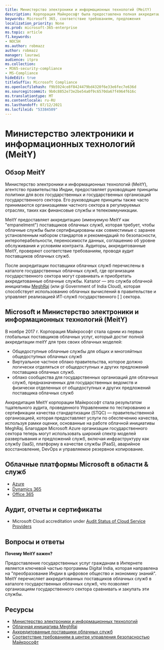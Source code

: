 ```yaml
---
title: Министерство электроники и информационных технологий (MeitY)
description: Корпорация Майкрософт была предоставлена полная аккредитация Министерством электроники и информационных технологий Индии.
keywords: Microsoft 365, соответствие требованиям, предложения
localization_priority: None
ms.prod: microsoft-365-enterprise
ms.topic: article
f1.keywords:
- NOCSH
ms.author: robmazz
author: robmazz
manager: laurawi
audience: itpro
ms.collection:
- M365-security-compliance
- MS-Compliance
hideEdit: true
titleSuffix: Microsoft Compliance
ms.openlocfilehash: f9b5924ce8f8424479bd4320f6e33e6fec7e636d
ms.sourcegitcommit: 9b0c8852e73e2be54a0f9c6570da67f4964f616c
ms.translationtype: MT
ms.contentlocale: ru-RU
ms.lasthandoff: 07/12/2021
ms.locfileid: "53384509"
---
```

# <a name="ministry-of-electronics-and-information-technology-meity"></a>Министерство электроники и информационных технологий (MeitY)

## <a name="meity-overview"></a>Обзор MeitY

Министерство электроники и информационных технологий (MeitY), агентство правительства Индии, предоставляет руководящие принципы политики для всех государственных и государственных организаций государственного сектора. Его руководящие принципы также часто принимаются организациями частного сектора в регулируемых отраслях, таких как финансовые службы и телекоммуникации.

MeitY предоставляет аккредитацию (именуемую MeitY как "empanelment") поставщиков облачных служб, которая требует, чтобы облачные службы были сертифицированы как совместимые с заранее установленным набором стандартов и рекомендаций по безопасности, интероперабельности, переносимости данных, соглашению об уровне обслуживания и условиям контракта. Аудиторы, аккредитованные MeitY, проверяют соответствие требованиям, проводя аудит поставщиков облачных служб.

После аккредитации поставщики облачных служб перечислены в каталоге государственных облачных служб, где организации государственного сектора могут сравнивать и приобретать аккредитованные облачные службы. Каталог — это служба облачной инициативы [MeghRaj](https://meity.gov.in/content/gi-cloud-meghraj) (или gi Government of India Cloud), которая способствует использованию облачных вычислений в правительстве и управляет реализацией ИТ-служб государственного \[ \] сектора.

## <a name="microsoft-and-ministry-of-electronics-and-information-technology-meity"></a>Microsoft и Министерство электроники и информационных технологий (MeitY)

В ноябре 2017 г. Корпорация Майкрософт стала одним из первых глобальных поставщиков облачных услуг, который достиг полной аккредитации meitY для трех своих облачных моделей:

- Общедоступные облачные службы для общих и многояйтных общедоступных облачных служб
- Виртуальное частное облако правительства, которое должно логически отделяться от общедоступных и других предложений поставщика облачных служб.
- облако сообщества для государственных организаций для облачных служб, предназначенных для государственных ведомств и физически отделенных от общедоступных и других предложений поставщика облачных служб

Аккредитация MeitY корпорации Майкрософт стала результатом тщательного аудита, проведенного Управлением по тестированию и сертификации качества стандартизации (STQC) — правительственной организацией, которая предоставляет услуги по обеспечению качества, используя рамки оценки, основанные на работе облачной инициативы MeghRaj. Благодаря Microsoft Azure организации государственного сектора теперь могут использовать широкий спектр моделей развертывания и предложений служб, включая инфраструктуру как службу (IaaS), платформу в качестве службы (PaaS), аварийное восстановление, DevOps и управляемое резервное копирование.

## <a name="microsoft-in-scope-cloud-platforms--services"></a>Облачные платформы Microsoft в области & служб

- [Azure](https://aka.ms/AzureCompliance)
- [Dynamics 365](https://aka.ms/d365-compliance-list)
- [Office 365](https://aka.ms/Office365ComplianceOfferings)

## <a name="audits-reports-and-certificates"></a>Аудит, отчеты и сертификаты

- Microsoft Cloud accreditation under [Audit Status of Cloud Service Providers](https://meity.gov.in/content/gi-cloud-meghraj)

## <a name="frequently-asked-questions"></a>Вопросы и ответы

**Почему MeitY важен?**

Предоставление государственных услуг гражданам в Интернете является ключевой частью программы Digital India, которая направлена на "преобразование Индии в цифровое общество и экономику знаний". MeitY перечисляет аккредитованных поставщиков облачных служб в каталоге государственных облачных служб, что позволяет организациям государственного сектора сравнивать и закупать эти службы.

## <a name="resources"></a>Ресурсы

- [Министерство электроники и информационных технологий](https://meity.gov.in/)
- [Облачная инициатива MeghRaj](https://meity.gov.in/content/gi-cloud-meghraj)
- [Аккредитованные поставщики облачных служб](https://meity.gov.in/content/gi-cloud-meghraj)
- [Соответствие требованиям в центре управления безопасностью Майкрософт](https://www.microsoft.com/trust-center/compliance/compliance-overview)
